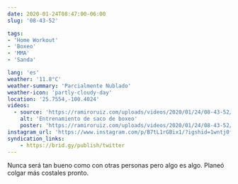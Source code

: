 ```yaml
---
date: 2020-01-24T08:47:00-06:00
slug: '08-43-52'

tags:
- 'Home Workout'
- 'Boxeo'
- 'MMA'
- 'Sanda'

lang: 'es'
weather: '11.8°C'
weather-summary: 'Parcialmente Nublado'
weather-icon: 'partly-cloudy-day'
location: '25.7554,-100.4024'
videos:
  - source: 'https://ramiroruiz.com/uploads/videos/2020/01/24/08-43-52/punching-bag-workout.mp4'
    alt: 'Entrenamiento de saco de boxeo'
    poster: 'https://ramiroruiz.com/uploads/videos/2020/01/24/08-43-52/poster.jpg'
instagram_url: 'https://www.instagram.com/p/B7tL1rGBix1/?igshid=1wntj0fvatjx5'
syndication_links:
    - https://brid.gy/publish/twitter
---
```

Nunca será tan bueno como con otras personas pero algo es algo. 
Planeó colgar más costales pronto.

   